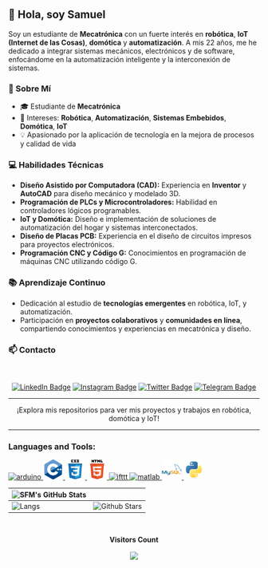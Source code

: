 ## 👋 Hola, soy Samuel

Soy un estudiante de **Mecatrónica** con un fuerte interés en **robótica**, **IoT (Internet de las Cosas)**, **domótica** y **automatización**. A mis 22 años, me he dedicado a integrar sistemas mecánicos, electrónicos y de software, enfocándome en la automatización inteligente y la interconexión de sistemas.

### 🤖 Sobre Mí

- 🎓 Estudiante de **Mecatrónica**
- 🌱 Intereses: **Robótica**, **Automatización**, **Sistemas Embebidos**, **Domótica**, **IoT**
- 💡 Apasionado por la aplicación de tecnología en la mejora de procesos y calidad de vida

### 💻 Habilidades Técnicas

- **Diseño Asistido por Computadora (CAD):** Experiencia en **Inventor** y **AutoCAD** para diseño mecánico y modelado 3D.
- **Programación de PLCs y Microcontroladores:** Habilidad en controladores lógicos programables.
- **IoT y Domótica:** Diseño e implementación de soluciones de automatización del hogar y sistemas interconectados.
- **Diseño de Placas PCB:** Experiencia en el diseño de circuitos impresos para proyectos electrónicos.
- **Programación CNC y Código G:** Conocimientos en programación de máquinas CNC utilizando código G.

### 📚 Aprendizaje Continuo

- Dedicación al estudio de **tecnologías emergentes** en robótica, IoT, y automatización.
- Participación en **proyectos colaborativos** y **comunidades en línea**, compartiendo conocimientos y experiencias en mecatrónica y diseño.

### 📫 Contacto
<p align="center">
    <br/><br/><a href="https://www.linkedin.com/in/safloresmo" target="_blank"><img src="https://img.shields.io/badge/-LinkedIn-0A0A0B?logo=linkedin&style=for-the-badge&logoColor=white" alt="LinkedIn Badge" /></a>
    <a href="https://www.instagram.com/sfm_47/" target="_blank"><img src="https://img.shields.io/badge/-Instagram-0A0A0B?logo=instagram&style=for-the-badge&logoColor=white" alt="Instagram Badge" /></a>
    <a href="https://twitter.com/gilga7u7" target="_blank"><img src="https://img.shields.io/badge/-Twitter-0A0A0B?logo=twitter&style=for-the-badge&logoColor=white" alt="Twitter Badge" /></a>
    <a href="https://t.me/gilga7u7" target="_blank"><img src="https://img.shields.io/badge/-Telegram-0A0A0B?logo=telegram&style=for-the-badge&logoColor=white" alt="Telegram Badge" /></a>
<p/>

---

<p align="center">
 ¡Explora mis repositorios para ver mis proyectos y trabajos en robótica, domótica y IoT!
<p/>
    
---

<h3 align="left">Languages and Tools:</h3>
<p align="left"> <a href="https://www.arduino.cc/" target="_blank" rel="noreferrer"> <img src="https://cdn.worldvectorlogo.com/logos/arduino-1.svg" alt="arduino" width="40" height="40"/> </a> <a href="https://www.w3schools.com/cpp/" target="_blank" rel="noreferrer"> <img src="https://raw.githubusercontent.com/devicons/devicon/master/icons/cplusplus/cplusplus-original.svg" alt="cplusplus" width="40" height="40"/> </a> <a href="https://www.w3schools.com/css/" target="_blank" rel="noreferrer"> <img src="https://raw.githubusercontent.com/devicons/devicon/master/icons/css3/css3-original-wordmark.svg" alt="css3" width="40" height="40"/> </a> <a href="https://www.w3.org/html/" target="_blank" rel="noreferrer"> <img src="https://raw.githubusercontent.com/devicons/devicon/master/icons/html5/html5-original-wordmark.svg" alt="html5" width="40" height="40"/> </a> <a href="https://ifttt.com/" target="_blank" rel="noreferrer"> <img src="https://www.vectorlogo.zone/logos/ifttt/ifttt-ar21.svg" alt="ifttt" width="40" height="40"/> </a> <a href="https://www.mathworks.com/" target="_blank" rel="noreferrer"> <img src="https://upload.wikimedia.org/wikipedia/commons/2/21/Matlab_Logo.png" alt="matlab" width="40" height="40"/> </a> <a href="https://www.mysql.com/" target="_blank" rel="noreferrer"> <img src="https://raw.githubusercontent.com/devicons/devicon/master/icons/mysql/mysql-original-wordmark.svg" alt="mysql" width="40" height="40"/> </a> <a href="https://www.python.org" target="_blank" rel="noreferrer"> <img src="https://raw.githubusercontent.com/devicons/devicon/master/icons/python/python-original.svg" alt="python" width="40" height="40"/> </a> </p>

| ![SFM's GitHub Stats](https://github-readme-stats.vercel.app/api?username=safloresmo&show_icons=true&theme=tokyonight) | |
| --- | --- |
| ![Langs](https://github-readme-stats.vercel.app/api/top-langs/?username=safloresmo&theme=tokyonight) | ![Github Stars](https://github-readme-stats.vercel.app/api?username=safloresmo&show_icons=true&locale=en&count_private=true&hide_rank=true&custom_title=SFM's%20GitHub%20Stats&disable_animations=true&theme=tokyonight) |

<div align="center">
<br><p align="centre"><b>Visitors Count</b></p>  
<p align="center"><img align="center" src="https://profile-counter.glitch.me/{safloresmo}/count.svg" /></p> 
<br>
</div>
